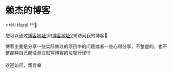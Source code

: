 # 赖杰的博客

**Hi Here! **👋

您可以通过[博客地址1](http://tuuna.top)和[博客地址2](https://tuuna.github.io)来访问我的博客🍻

博客主要是分享一些实际做过的项目中的问题或者一些心得分享，不整虚的，也不整那种自己都没测过就写博客的垃圾行径👎

欢迎访问，留言😁



